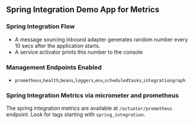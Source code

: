 ## Spring Integration Demo App for Metrics

### Spring Integration Flow
- A message sourcing inbound adapter generates random number every 10 secs after the application starts.
- A service activator prints this number to the console

### Management Endpoints Enabled

- `prometheus`,`health`,`beans`,`loggers`,`env`,`scheduledtasks`,`integrationgraph` 

### Spring Integration Metrics via micrometer and prometheus

The spring integration metrics are available at `/actuator/prometheus` endpoint.
Look for tags starting with `spring_integration`.
